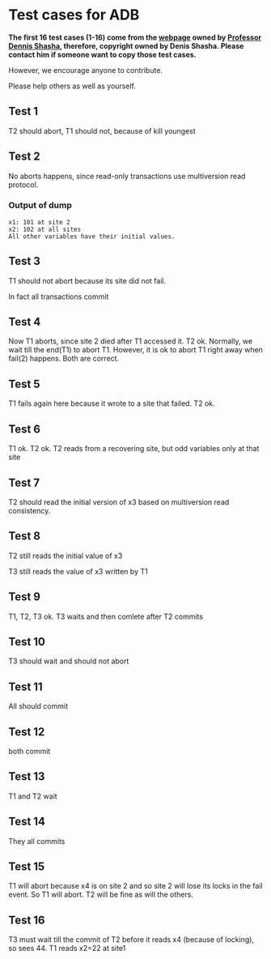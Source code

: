 # Test cases for ADB

**The first 16 test cases (1-16) come from the [webpage](http://cs.nyu.edu/courses/fall16/CSCI-GA.2434-001/projectsampletests.deadlockdetection) owned by [Professor Dennis Shasha](http://cs.nyu.edu/cs/faculty/shasha/), therefore, copyright owned by Denis Shasha. Please contact him if someone want to copy those test cases.**

However, we encourage anyone to contribute.

Please help others as well as yourself.

Test 1
-----
T2 should abort, T1 should not, because of kill youngest

Test 2
-----
No aborts happens, since read-only transactions use
multiversion read protocol.

### Output of dump
```
x1: 101 at site 2
x2: 102 at all sites
All other variables have their initial values.
```

Test 3
-----
T1 should not abort because its site did not fail.

In fact all transactions commit

Test 4
-----
Now T1 aborts, since site 2 died after T1 accessed it. T2 ok.
Normally, we wait till the end(T1) to abort T1.
However, it is ok to abort T1 right away when fail(2) happens. 
Both are correct.

Test 5
-----
T1 fails again here because it wrote to a site that failed. T2 ok.

Test 6
-----
T1 ok. T2 ok. T2 reads from a recovering site, but odd variables only at that site

Test 7
-----
T2 should read the initial version of x3 based on multiversion read consistency.

Test 8
-----
T2 still reads the initial value of x3

T3 still reads the value of x3 written by T1

Test 9
-----
T1, T2, T3 ok. T3 waits and then comlete after T2 commits 

Test 10
-----
T3 should wait and should not abort

Test 11
-----
All should commit

Test 12
-----
both commit

Test 13
-----
T1 and T2 wait

Test 14
-----
They all commits


Test 15
-----
T1 will abort because x4 is on site 2 and  so site 2 will lose its locks in the fail event.
So T1 will abort. T2 will be fine as will the others.


Test 16
-----
T3 must wait till the commit of T2 before it reads x4 
(because of locking), so sees 44.
T1 reads x2=22 at site1















